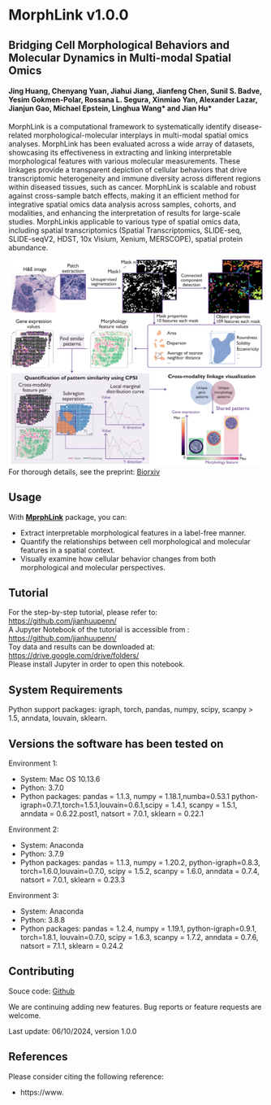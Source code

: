 # MorphLink  v1.0.0

## Bridging Cell Morphological Behaviors and Molecular Dynamics in Multi-modal Spatial Omics


#### Jing Huang, Chenyang Yuan, Jiahui Jiang, Jianfeng Chen, Sunil S. Badve, Yesim Gokmen-Polar, Rossana L. Segura, Xinmiao Yan, Alexander Lazar, Jianjun Gao, Michael Epstein, Linghua Wang* and Jian Hu*

MorphLink is a computational framework  to systematically identify disease-related morphological-molecular interplays in multi-modal spatial omics analyses. MorphLink has been evaluated across a wide array of datasets, showcasing its effectiveness in extracting and linking interpretable morphological features with various molecular measurements. These linkages provide a transparent depiction of cellular behaviors that drive transcriptomic heterogeneity and immune diversity across different regions within diseased tissues, such as cancer.  MorphLink is scalable and robust against cross-sample batch effects, making it an efficient method for integrative spatial omics data analysis across samples, cohorts, and modalities, and enhancing the interpretation of results for large-scale studies. MorphLinkis applicable to various type of spatial omics data, including spatial transcriptomics (Spatial Transcriptomics, SLIDE-seq, SLIDE-seqV2, HDST, 10x Visium, Xenium, MERSCOPE), spatial protein abundance. 

![MorphLink workflow](docs/asserts/images/workflow.jpg)
<br>
For thorough details, see the preprint: [Biorxiv](https://www.biorxiv.org/)
<br>

## Usage

With [**MprphLink**](https://github.com/jianhuupenn/MorphLink) package, you can:

- Extract interpretable morphological features in a label-free manner.
- Quantify the relationships between cell morphological and molecular features in a spatial context.
- Visually examine how cellular behavior changes from both morphological and molecular perspectives.


## Tutorial

For the step-by-step tutorial, please refer to: 
<br>
https://github.com/jianhuupenn/
<br>
A Jupyter Notebook of the tutorial is accessible from : 
<br>
https://github.com/jianhuupenn/
<br>
Toy data and results can be downloaded at: 
<br>
https://drive.google.com/drive/folders/
<br>
Please install Jupyter in order to open this notebook.

## System Requirements
Python support packages: igraph, torch, pandas, numpy, scipy, scanpy > 1.5, anndata, louvain, sklearn.

## Versions the software has been tested on
Environment 1:
- System: Mac OS 10.13.6
- Python: 3.7.0
- Python packages: pandas = 1.1.3, numpy = 1.18.1,numba=0.53.1 python-igraph=0.7.1,torch=1.5.1,louvain=0.6.1,scipy = 1.4.1, scanpy = 1.5.1, anndata = 0.6.22.post1, natsort = 7.0.1, sklearn = 0.22.1

Environment 2:
- System: Anaconda
- Python: 3.7.9
- Python packages: pandas = 1.1.3, numpy = 1.20.2, python-igraph=0.8.3, torch=1.6.0,louvain=0.7.0, scipy = 1.5.2, scanpy = 1.6.0, anndata = 0.7.4, natsort = 7.0.1, sklearn = 0.23.3

Environment 3:
- System: Anaconda
- Python: 3.8.8
- Python packages: pandas = 1.2.4, numpy = 1.19.1, python-igraph=0.9.1, torch=1.8.1, louvain=0.7.0, scipy = 1.6.3, scanpy = 1.7.2, anndata = 0.7.6, natsort = 7.1.1, sklearn = 0.24.2


## Contributing

Souce code: [Github](https://github.com/jianhuupenn/MorphLink)  

We are continuing adding new features. Bug reports or feature requests are welcome. 

Last update: 06/10/2024, version 1.0.0



## References

Please consider citing the following reference:

- https://www.

<br>
